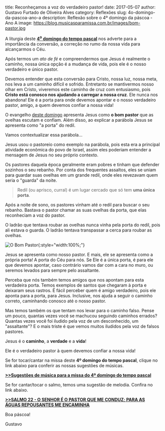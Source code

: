 ﻿title: Reconheçamos a voz do verdadeiro pastor!
date: 2017-05-07
author: Gustavo Furtado de Oliveira Alves
category: Reflexões
slug: 4o-domingo-da-pascoa-ano-a
description: Reflexão sobre o 4º domingo da páscoa - Ano A
image: https://blog.musicasparamissa.com.br/images/bom-pastor.jpg

A liturgia deste [**4<sup>o</sup> domingo do tempo pascal**](http://musicasparamissa.com.br/sugestoes-para/4o-domingo-da-pascoa-ano-a/)
nos adverte para a importância da conversão, a correção no rumo da nossa vida para alcançarmos o Céu.

Após termos um _ato de fé_ e compreendermos que Jesus é realmente o caminho,
nossa única opção é a mudança de vida, pois ele é o nosso verdadeiro e único pastor.

Devemos entender que esta conversão para Cristo, nossa luz, nossa meta,
nos leva a um caminho difícil e sofrido. Entretanto se mantivermos nosso olhar
em Cristo, viveremos este caminho de cruz com entusiasmo, pois **Cristo está
conosco nos ajudando a carregar a nossa cruz**. Ele nunca nos abandona!
Ele é a porta para onde devemos apontar e o nosso verdadeiro pastor, amigo,
a quem devemos confiar a nossa vida!

O evangelho [deste domingo](http://musicasparamissa.com.br/sugestoes-para/4o-domingo-da-pascoa-ano-a/)
apresenta Jesus como **o bom pastor** que as ovelhas escutam e confiam.
Além disso, ao explicar a parábola Jesus se apresenta como "a porta" do redil.

Vamos contextualizar essa parábola...

Jesus usou o pastoreio como exemplo na parábola, pois esta era a
principal atividade econômica do povo de Israel, assim eles poderiam entender
a mensagem de Jesus no seu próprio contexto.

Os pastores daquela época geralmente eram pobres e tinham que defender sozinhos
o seu rebanho. Por conta dos frequentes assaltos, eles se uniam para guardar
suas ovelhas em um grande redil, onde eles revezavam quem seria o "guarda" da noite.

> Redil (ou aprisco, curral) é um lugar cercado que só tem **uma única porta**.

Após a noite de sono, os pastores vinham até o redil para buscar o seu rebanho.
Bastava o pastor chamar as suas ovelhas da porta, que elas reconheciam a voz
do pastor.

O ladrão que tentava roubar as ovelhas nunca vinha pela porta do redil,
pois ali estava o guarda. O ladrão tentava transpassar a cerca para roubar as ovelhas.

![O Bom Pastor](/images/bom-pastor.jpg){:style="width:100%;"}

Jesus se apresenta como nosso pastor. E mais, ele se apresenta como a própria porta!
A porta do Céu para nós. Se Ele é a única porta, é para ele que devemos apontar,
caso contrário vamos dar com a cara no muro, ou seremos levados para sempre
pelo assaltante.

Perceba que nós também temos amigos que nos apontam para esta verdadeira porta.
Temos exemplos de santos que chegaram à porta e deixaram seus rastros.
É fácil perceber quem é amigo verdadeiro, pois ele aponta para a porta, para Jesus.
Inclusive, nos ajuda a seguir o caminho correto, caminhando conosco até o nosso pastor.

Mas temos também os que tentam nos levar para o caminho falso.
Pense um pouco, quantas vezes você se machucou seguindo caminhos errados?
Quantas vezes você foi iludido pela voz de um desconhecido, um "assaltante"?
E o mais triste é que vemos muitos iludidos pela voz de falsos pastores.

Jesus é o **caminho**, a **verdade** e a **vida**!

Ele é o verdadeiro pastor à quem devemos confiar a nossa vida!

Se for tocar/cantar na missa deste **4º domingo do tempo pascal**, clique no link abaixo para conferir as nossas sugestões de músicas.

**[>>Sugestões de música para a missa do 4º domingo do tempo pascal](http://musicasparamissa.com.br/sugestoes-para/4o-domingo-da-pascoa-ano-a/)**

Se for cantar/tocar o salmo, temos uma sugestão de melodia. Confira no link abaixo.

**[>>SALMO 22 - O SENHOR É O PASTOR QUE ME CONDUZ; PARA AS ÁGUAS REPOUSANTES ME ENCAMINHA](http://musicasparamissa.com.br/musica/salmo-22-o-senhor-e-o-pastor/)**

Boa páscoa!

Gustavo
